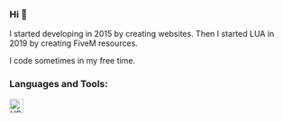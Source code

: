 ### Hi 👋

I started developing in 2015 by creating websites.
Then I started LUA in 2019 by creating FiveM resources.

I code sometimes in my free time.


### Languages and Tools:
<img alt="VSCode" width="25px" src="https://cdn.jsdelivr.net/gh/devicons/devicon/icons/html5/html5-original.svg" />
